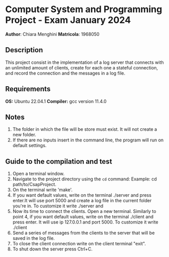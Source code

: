 # Computer System and Programming Project - Exam January 2024

**Author**: Chiara Menghini
**Matricola**: 1968050

## Description

This project consist in the implementation of a log server that connects with an unlimited amount of clients, create for each one a stateful connection, and record the connection and the messages in a log file.

## Requirements

**OS:** Ubuntu 22.04.1
**Compiler:** gcc version 11.4.0

## Notes

1. The folder in which the file will be store must exist. It will not create a new folder.
2. If there are no inputs insert in the command line, the program will run on default settings.

## Guide to the compilation and test

1. Open a terminal window.
2. Navigate to the project directory using the `cd` command:
   Example: cd path/to/CsapProject.
3. On the terminal write 'make'.
4. If you want default values, write on the terminal ./server and press enter.It will use port 5000 and create a log file in the current folder you're in. To customize it write ./server <port> and <folderpath>
5. Now its time to connect the clients. Open a new terminal. Similarly to point 4, if you want default values, write on the terminal ./client and press enter. It will use ip 127.0.0.1 and port 5000. To customize it write ./client <IP> <port>
6. Send a series of messages from the clients to the server that will be saved in the log file.
7. To close the client connection write on the client terminal "exit".
8. To shut down the server press Ctrl+C.
